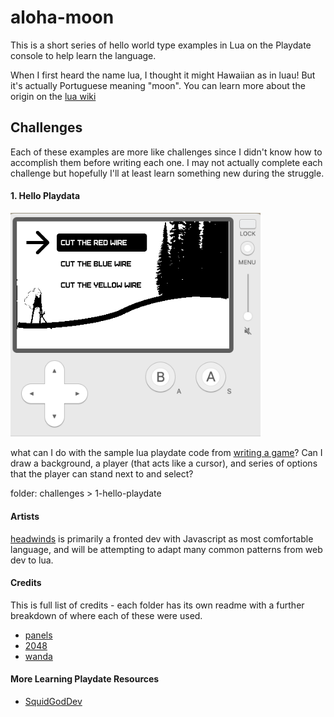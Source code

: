 # aloha-moon

This is a short series of hello world type examples in Lua on the Playdate console to help learn the language.

When I first heard the name lua, I thought it might Hawaiian as in luau! But it's actually Portuguese meaning "moon". You can learn more about the origin on the [lua wiki](<https://en.wikipedia.org/wiki/Lua_(programming_language)>)

## Challenges

Each of these examples are more like challenges since I didn't know how to accomplish them before writing each one. I may not actually complete each challenge but hopefully I'll at least learn something new during the struggle.

#### 1. Hello Playdata

<img src="./source/challenges/1-hello-playdate/menu.png" style="width: 400px" />

what can I do with the sample lua playdate code from [writing a game](https://sdk.play.date/2.0.3/Inside%20Playdate.html#_writing_a_game)? Can I draw a background, a player (that acts like a cursor), and series of options that the player can stand next to and select?

folder: challenges > 1-hello-playdate

#### Artists

[headwinds](https://github.com/headwinds) is primarily a fronted dev with Javascript as most comfortable language, and will be attempting to adapt many common patterns from web dev to lua.

#### Credits

This is full list of credits - each folder has its own readme with a further breakdown of where each of these were used.

- [panels](https://github.com/cadin/panels/tree/main)
- [2048](https://github.com/hteumeuleu/2048)
- [wanda](https://www.pinterest.ca/pin/337910778306440720/)

#### More Learning Playdate Resources

- [SquidGodDev](https://github.com/SquidGodDev)
